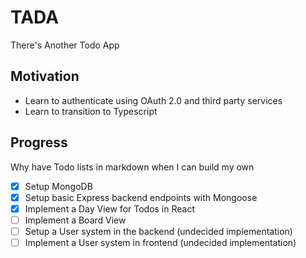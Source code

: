 # TADA
There's Another Todo App

## Motivation
- Learn to authenticate using OAuth 2.0 and third party services
- Learn to transition to Typescript 

## Progress
Why have Todo lists in markdown when I can build my own
- [x] Setup MongoDB
- [x] Setup basic Express backend endpoints with Mongoose 
- [x] Implement a Day View for Todos in React
- [ ] Implement a Board View 
- [ ] Setup a User system in the backend (undecided implementation)
- [ ] Implement a User system in frontend (undecided implementation)
